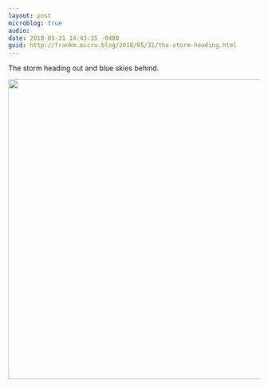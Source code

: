```yaml
---
layout: post
microblog: true
audio: 
date: 2018-05-31 14:43:35 -0400
guid: http://frankm.micro.blog/2018/05/31/the-storm-heading.html
---
```

The storm heading out and blue skies behind.

<img src="http://frankmcpherson.blog/uploads/2018/950abe357a.jpg" width="600" height="600" />
